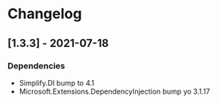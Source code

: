 # Changelog

## [1.3.3] - 2021-07-18

### Dependencies

- Simplify.DI bump to 4.1
- Microsoft.Extensions.DependencyInjection bump yo 3.1.17
